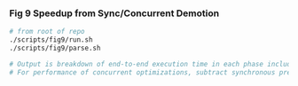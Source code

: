 ### Fig 9 Speedup from Sync/Concurrent Demotion

```sh
# from root of repo
./scripts/fig9/run.sh
./scripts/fig9/parse.sh

# Output is breakdown of end-to-end execution time in each phase including synchronous prefetching (MM_PREFETCH) and synchronous demotion (CLDEMOTE)
# For performance of concurrent optimizations, subtract synchronous prefetch and/or synchronous demotion
```
